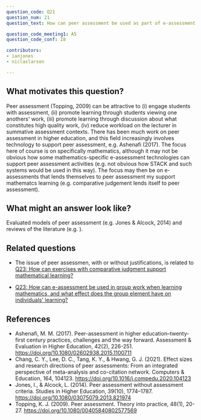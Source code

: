```yaml
---
question_code: Q21 
question_num: 21 
question_text: How can peer assessment be used as part of e-assessment of mathematics? 

question_code_meeting1: A5 
question_code_conf: I8 

contributors: 
- ianjones
- niclaslarson

---
```


## What motivates this question?

Peer assessment (Topping, 2009) can be attractive to (i) engage students with assessment, (ii) promote learning through students viewing one anothers' work, (iii) promote learning through discussion about what constitutes high quality work, (iv) reduce workload on the lecturer in summative assessment contexts. There has been much work on peer assessment in higher education, and this field increasingly involves technology to support peer assessment, e.g. Ashenafi (2017). The focus here of course is on specifically mathematics, although it may not be obvious how some mathematics-specific e-assessment technologies can support peer assessment activities (e.g. not obvious how STACK and such systems would be used in this way). The focus may then be on e-assessments that lends themselves to peer assessment my support mathematcs learning (e.g. comparative judgement lends itself to peer assessment).

## What might an answer look like?

Evaluated models of peer assessment (e.g. Jones & Alcock, 2014) and reviews of the literature (e.g. ).

## Related questions

* The issue of peer assessmen, with or without justifications, is related to [Q23: How can exercises with comparative judgment support mathematical learning?](Q23)
- [Q23: How can e-assessment be used in group work when learning mathematics, and what effect does the group element have on individuals' learning?](Q23)

## References
* Ashenafi, M. M. (2017). Peer-assessment in higher education–twenty-first century practices, challenges and the way forward. Assessment & Evaluation in Higher Education, 42(2), 226-251. https://doi.org/10.1080/02602938.2015.1100711 
* Chang, C. Y., Lee, D. C., Tang, K. Y., & Hwang, G. J. (2021). Effect sizes and research directions of peer assessments: From an integrated perspective of meta-analysis and co-citation network. Computers & Education, 164, 104123. https://doi.org/10.1016/j.compedu.2020.104123 
* Jones, I., & Alcock, L. (2014). Peer assessment without assessment criteria. Studies in Higher Education, 39(10), 1774–1787. https://doi.org/10.1080/03075079.2013.821974
* Topping, K. J. (2009). Peer assessment. Theory into practice, 48(1), 20-27. https://doi.org/10.1080/00405840802577569 

